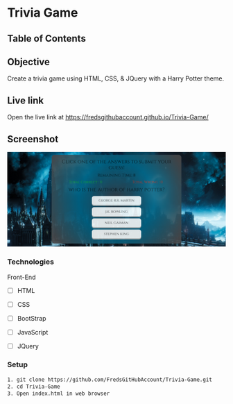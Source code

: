 # Trivia Game

## Table of Contents 

## Objective 

Create a trivia game using HTML, CSS, & JQuery with a Harry Potter theme.

## Live link
Open the live link at https://fredsgithubaccount.github.io/Trivia-Game/

## Screenshot
![Screenshot](/assets/images/Trivia.png)


### Technologies
Front-End
- [ ] HTML
- [ ] CSS
- [ ] BootStrap
- [ ] JavaScript
- [ ] JQuery


### Setup 
```
1. git clone https://github.com/FredsGitHubAccount/Trivia-Game.git
2. cd Trivia-Game
3. Open index.html in web browser

```